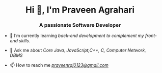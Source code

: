 <h1 align="center">Hi 👋, I'm Praveen Agrahari</h1>
<h3 align="center">A passionate Software Developer</h3>



- 🌱 I’m currently learning *back-end development to complement my front-end skills.*

- 💬 Ask me about *Core Java, JavaScript,C++, C, Computer Network, DBMS*

- 📫 How to reach me *praveenraj0123@gmail.com*

